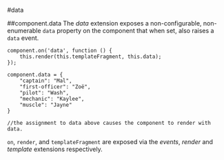 #data

##component.data
The _data_ extension exposes a non-configurable, non-enumerable `data` property on the component that when set, also raises a `data` event.

```
component.on('data', function () {
    this.render(this.templateFragment, this.data);
});

component.data = {
    "captain": "Mal",
    "first-officer": "Zoë",
    "pilot": "Wash",
    "mechanic": "Kaylee",
    "muscle": "Jayne"
}

//the assignment to data above causes the component to render with data.
```

`on`, `render`, and `templateFragment` are exposed via the _events_, _render_ and _template_ extensions respectively.
